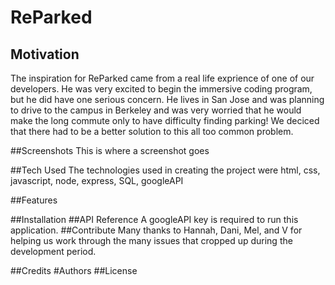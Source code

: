 # ReParked
## Motivation
The inspiration for ReParked came from a real life exprience of one of our developers. He was very excited to begin the immersive coding
program, but he did have one serious concern. He lives in San Jose and was planning to drive to the campus in Berkeley and was very
worried that he would make the long commute only to have difficulty finding parking! We deciced that there had to be a better 
solution to this all too common problem.

##Screenshots
This is where a screenshot goes

##Tech Used
The technologies used in creating the project were html, css, javascript, node, express, SQL, googleAPI

##Features


##Installation
##API Reference
A googleAPI key is required to run this application.
##Contribute
Many thanks to Hannah, Dani, Mel, and V for helping us work through the many issues that cropped up during the development period.  

##Credits
#Authors
##License
